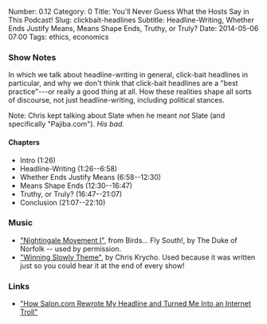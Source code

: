 Number: 0.12
Category: 0
Title: You'll Never Guess What the Hosts Say in This Podcast!
Slug: clickbait-headlines
Subtitle: Headline-Writing, Whether Ends Justify Means, Means Shape Ends, Truthy, or Truly?
Date: 2014-05-06 07:00
Tags: ethics, economics

### Show Notes

In which we talk about headline-writing in general, click-bait headlines in
particular, and why we don't think that click-bait headlines are a "best
practice"---or really a good thing at all. How these realities shape all sorts
of discourse, not just headline-writing, including political stances.

Note: Chris kept talking about Slate when he meant *not* Slate (and specifically
"Pajiba.com"). *His bad.*

#### Chapters

  - Intro (1:26)
  - Headline-Writing (1:26--6:58)
  - Whether Ends Justify Means (6:58--12:30)
  - Means Shape Ends (12:30--16:47)
  - Truthy, or Truly? (16:47--21:07)
  - Conclusion (21:07--22:10)

### Music

  - ["Nightingale Movement I"](http://thedukeofnorfolk.bandcamp.com/album/birds-fly-south),
    from Birds... Fly South!, by The Duke of Norfolk -- used by permission.
  - ["Winning Slowly Theme"](https://soundcloud.com/chriskrycho/winning-slowly),
    by Chris Krycho. Used because it was written just so you could hear it at
    the end of every show!

### Links

  - ["How Salon.com Rewrote My Headline and Turned Me Into an Internet Troll"](http://www.pajiba.com/think_pieces/how-saloncom-rewrote-my-headline-and-turned-me-into-an-internet-troll.php)